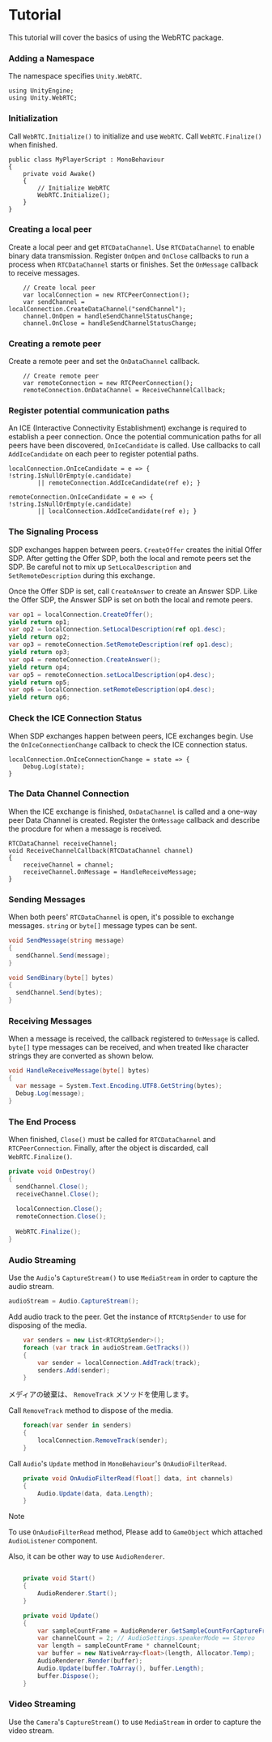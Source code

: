 # Tutorial

This tutorial will cover the basics of using the WebRTC package.


### Adding a Namespace

The namespace specifies `Unity.WebRTC`.

```CSharp
using UnityEngine;
using Unity.WebRTC;
```

### Initialization

Call `WebRTC.Initialize()` to initialize and use `WebRTC`. Call `WebRTC.Finalize()` when finished.

```CSharp
public class MyPlayerScript : MonoBehaviour
{
    private void Awake()
    {
        // Initialize WebRTC
        WebRTC.Initialize();
    }
}
```

### Creating a local peer

Create a local peer and get `RTCDataChannel`. Use `RTCDataChannel` to enable binary data transmission. Register `OnOpen` and `OnClose` callbacks to run a process when `RTCDataChannel` starts or finishes. Set the `OnMessage` callback to receive messages.

```CSharp
    // Create local peer
    var localConnection = new RTCPeerConnection();
    var sendChannel = localConnection.CreateDataChannel("sendChannel");
    channel.OnOpen = handleSendChannelStatusChange;
    channel.OnClose = handleSendChannelStatusChange;
```

### Creating a remote peer

Create a remote peer and set the `OnDataChannel` callback.

```CSharp
    // Create remote peer
    var remoteConnection = new RTCPeerConnection();
    remoteConnection.OnDataChannel = ReceiveChannelCallback;
```

### Register potential communication paths

An ICE (Interactive Connectivity Establishment) exchange is required to establish a peer connection. Once the potential communication paths for all peers have been discovered, `OnIceCandidate` is called. Use callbacks to call `AddIceCandidate` on each peer to register potential paths.


```CSharp
localConnection.OnIceCandidate = e => { !string.IsNullOrEmpty(e.candidate)
        || remoteConnection.AddIceCandidate(ref e); }

remoteConnection.OnIceCandidate = e => { !string.IsNullOrEmpty(e.candidate)
        || localConnection.AddIceCandidate(ref e); }

```

### The Signaling Process

SDP exchanges happen between peers. `CreateOffer` creates the initial Offer SDP. After getting the Offer SDP, both the local and remote peers set the SDP. Be careful not to mix up `SetLocalDescription` and `SetRemoteDescription` during this exchange. 

Once the Offer SDP is set, call `CreateAnswer` to create an Answer SDP. Like the Offer SDP, the Answer SDP is set on both the local and remote peers.

```csharp
var op1 = localConnection.CreateOffer();
yield return op1;
var op2 = localConnection.SetLocalDescription(ref op1.desc);
yield return op2;
var op3 = remoteConnection.SetRemoteDescription(ref op1.desc);
yield return op3;
var op4 = remoteConnection.CreateAnswer();
yield return op4;
var op5 = remoteConnection.setLocalDescription(op4.desc);
yield return op5;
var op6 = localConnection.setRemoteDescription(op4.desc);
yield return op6;
```

### Check the ICE Connection Status

When SDP exchanges happen between peers, ICE exchanges begin. Use the `OnIceConnectionChange` callback to check the ICE connection status.

```CSharp
localConnection.OnIceConnectionChange = state => {
    Debug.Log(state);
}
```

### The Data Channel Connection

When the ICE exchange is finished, `OnDataChannel` is called and a one-way peer Data Channel is created.
Register the `OnMessage` callback and describe the procdure for when a message is received.

```CSharp
RTCDataChannel receiveChannel;
void ReceiveChannelCallback(RTCDataChannel channel) 
{
    receiveChannel = channel;
    receiveChannel.OnMessage = HandleReceiveMessage;  
}
```

### Sending Messages

When both peers' `RTCDataChannel` is open, it's possible to exchange messages. `string` or `byte[]` message types can be sent. 

```csharp
void SendMessage(string message)
{
  sendChannel.Send(message);
}

void SendBinary(byte[] bytes)
{
  sendChannel.Send(bytes);
}
```

### Receiving Messages

When a message is received, the callback registered to `OnMessage` is called. `byte[]` type messages can be received, and when treated like character strings they are converted as shown below.

```csharp
void HandleReceiveMessage(byte[] bytes)
{
  var message = System.Text.Encoding.UTF8.GetString(bytes);
  Debug.Log(message);
}
```

### The End Process

When finished, `Close()` must be called for `RTCDataChannel` and `RTCPeerConnection`. Finally, after the object is discarded, call `WebRTC.Finalize()`.

```csharp
private void OnDestroy()
{
  sendChannel.Close();
  receiveChannel.Close();
  
  localConnection.Close();
  remoteConnection.Close();
  
  WebRTC.Finalize();
}
```

### Audio Streaming

Use the `Audio`'s `CaptureStream()` to use `MediaStream` in order to capture the audio stream. 

```csharp
audioStream = Audio.CaptureStream();
```

Add audio track to the peer. Get the instance of `RTCRtpSender` to use for disposing of the media.

```csharp
    var senders = new List<RTCRtpSender>();
    foreach (var track in audioStream.GetTracks())
    {
        var sender = localConnection.AddTrack(track);
        senders.Add(sender);
    }
```

メディアの破棄は、 `RemoveTrack` メソッドを使用します。

Call `RemoveTrack` method to dispose of the media.

```csharp
    foreach(var sender in senders)
    {
        localConnection.RemoveTrack(sender);
    }
```

Call `Audio`'s `Update` method in `MonoBehaviour`'s `OnAudioFilterRead`.

```csharp
    private void OnAudioFilterRead(float[] data, int channels)
    {
        Audio.Update(data, data.Length);
    }
```

> [!NOTE]
> To use `OnAudioFilterRead` method, Please add to `GameObject` which attached `AudioListener` component.

Also, it can be other way to use `AudioRenderer`.

```csharp

    private void Start()
    {
        AudioRenderer.Start();
    }

    private void Update()
    {
        var sampleCountFrame = AudioRenderer.GetSampleCountForCaptureFrame();
        var channelCount = 2; // AudioSettings.speakerMode == Stereo
        var length = sampleCountFrame * channelCount;
        var buffer = new NativeArray<float>(length, Allocator.Temp);
        AudioRenderer.Render(buffer);
        Audio.Update(buffer.ToArray(), buffer.Length);
        buffer.Dispose();
    }

```

### Video Streaming

Use the `Camera`'s `CaptureStream()` to use `MediaStream` in order to capture the video stream. 
